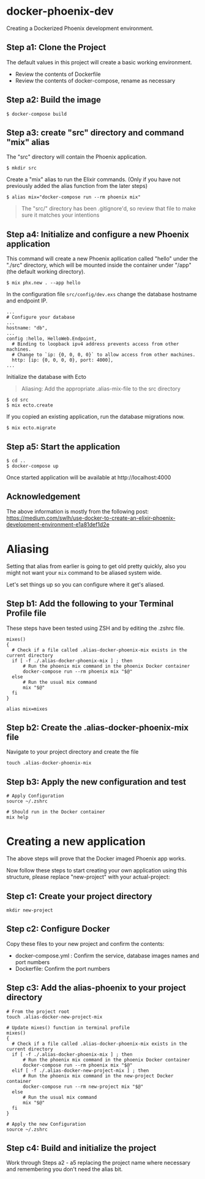 # docker-phoenix-dev
Creating a Dockerized Phoenix development environment.

## Step a1: Clone the Project
The default values in this project will create a basic working environment.
- Review the contents of Dockerfile
- Review the contents of docker-compose, rename as necessary

## Step a2: Build the image
``` 
$ docker-compose build 
``` 

## Step a3: create "src" directory and command "mix" alias
The "src" directory will contain the Phoenix application.
``` 
$ mkdir src
``` 
Create a "mix" alias to run the Elixir commands. 
(Only if you have not previously added the alias function from the later steps)
``` 
$ alias mix="docker-compose run --rm phoenix mix"
``` 

> The "src/" directory has been .gitignore'd, so review that file to make sure it matches your intentions

## Step a4: Initialize and configure a new Phoenix application
This command will create a new Phoenix apllication called "hello" under the "./src" directory, which will be mounted inside the container under "/app" (the default working directory).

``` 
$ mix phx.new . --app hello
``` 


In the configuration file `src/config/dev.exs` change the database hostname and endpoint IP.

``` 
...
# Configure your database
...
hostname: "db",
...
config :hello, HelloWeb.Endpoint,
  # Binding to loopback ipv4 address prevents access from other machines.
  # Change to `ip: {0, 0, 0, 0}` to allow access from other machines.
  http: [ip: {0, 0, 0, 0}, port: 4000],
...
``` 

Initialize the database with Ecto
> Aliasing: Add the appropriate .alias-mix-file to the src directory

``` 
$ cd src
$ mix ecto.create
``` 

If you copied an existing application, run the database migrations now.

``` 
$ mix ecto.migrate
``` 


## Step a5: Start the application

``` 
$ cd ..
$ docker-compose up
``` 

Once started application will be available at http://localhost:4000 

## Acknowledgement
The above information is mostly from the following post: https://medium.com/swlh/use-docker-to-create-an-elixir-phoenix-development-environment-e1a81def1d2e

# Aliasing
Setting that alias from earlier is going to get old pretty quickly, also you might not want your ```mix``` command to be aliased system wide. 

Let's set things up so you can configure where it get's aliased.

## Step b1: Add the following to your Terminal Profile file
These steps have been tested using ZSH and by editing the .zshrc file.
```
mixes()
{
  # Check if a file called .alias-docker-phoenix-mix exists in the current directory
  if [ -f ./.alias-docker-phoenix-mix ] ; then
      # Run the phoenix mix command in the phoenix Docker container
      docker-compose run --rm phoenix mix "$@"
  else
      # Run the usual mix command
      mix "$@"
  fi
}

alias mix=mixes
```

## Step b2: Create the .alias-docker-phoenix-mix file
Navigate to your project directory and create the file
```
touch .alias-docker-phoenix-mix
```

## Step b3: Apply the new configuration and test
```
# Apply Configuration
source ~/.zshrc 

# Should run in the Docker container
mix help
```

# Creating a new application
The above steps will prove that the Docker imaged Phoenix app works.

Now follow these steps to start creating your own application using this structure, please replace "new-project" with your actual-project:
## Step c1: Create your project directory
```
mkdir new-project
```
## Step c2: Configure Docker
Copy these files to your new project and confirm the contents:
- docker-compose.yml : Confirm the service, database images names and port numbers
- Dockerfile: Confirm the port numbers

## Step c3: Add the alias-phoenix to your project directory
```
# From the project root
touch .alias-docker-new-project-mix

# Update mixes() function in terminal profile
mixes()
{
  # Check if a file called .alias-docker-phoenix-mix exists in the current directory
  if [ -f ./.alias-docker-phoenix-mix ] ; then
      # Run the phoenix mix command in the phoenix Docker container
      docker-compose run --rm phoenix mix "$@"
  elif [ -f ./.alias-docker-new-project-mix ] ; then
      # Run the phoenix mix command in the new-project Docker container
      docker-compose run --rm new-project mix "$@"
  else
      # Run the usual mix command
      mix "$@"
  fi
}

# Apply the new Configuration
source ~/.zshrc 
```

## Step c4: Build and initialize the project
Work through Steps a2 - a5 replacing the project name where necessary and remembering you don't need the alias bit.

